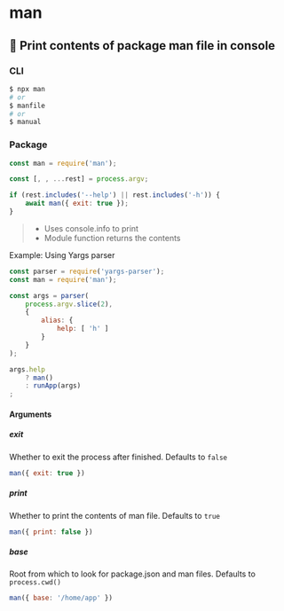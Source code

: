 # man

## 📖 Print contents of package man file in console

### CLI
```bash
$ npx man
# or
$ manfile
# or
$ manual
```

### Package
```js
const man = require('man');

const [, , ...rest] = process.argv;

if (rest.includes('--help') || rest.includes('-h')) {
	await man({ exit: true });
}
```

> - Uses console.info to print
> - Module function returns the contents

Example: Using Yargs parser
```js
const parser = require('yargs-parser');
const man = require('man');

const args = parser(
	process.argv.slice(2),
	{
		alias: {
			help: [ 'h' ]
		}
	}
);

args.help
	? man()
	: runApp(args)
;
```

#### Arguments

##### exit
Whether to exit the process after finished. Defaults to `false`
```js
man({ exit: true })
```

##### print
Whether to print the contents of man file. Defaults to `true`
```js
man({ print: false })
```

##### base
Root from which to look for package.json and man files. Defaults to `process.cwd()`
```js
man({ base: '/home/app' })
```
